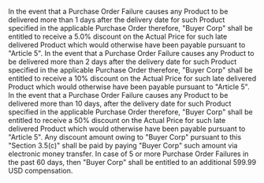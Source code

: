 In the event that a Purchase Order Failure causes any Product to be delivered more than 1 days after the delivery date for such Product specified in the applicable Purchase Order therefore, "Buyer Corp" shall be entitled to receive a 5.0% discount on the Actual Price for such late delivered Product which would otherwise have been payable pursuant to "Article 5". In the event that a Purchase Order Failure causes any Product to be delivered more than 2 days after the delivery date for such Product specified in the applicable Purchase Order therefore, "Buyer Corp" shall be entitled to receive a 10% discount on the Actual Price for such late delivered Product which would otherwise have been payable pursuant to "Article 5". In the event that a Purchase Order Failure causes any Product to be delivered more than 10 days, after the delivery date for such Product specified in the applicable Purchase Order therefore, "Buyer Corp" shall be entitled to receive a 50% discount on the Actual Price for such late delivered Product which would otherwise have been payable pursuant to "Article 5". Any discount amount owing to "Buyer Corp" pursuant to this "Section 3.5(c)" shall be paid by paying "Buyer Corp" such amount via electronic money transfer. In case of 5 or more Purchase Order Failures in the past 60 days, then "Buyer Corp" shall be entitled to an additional 599.99 USD compensation.
